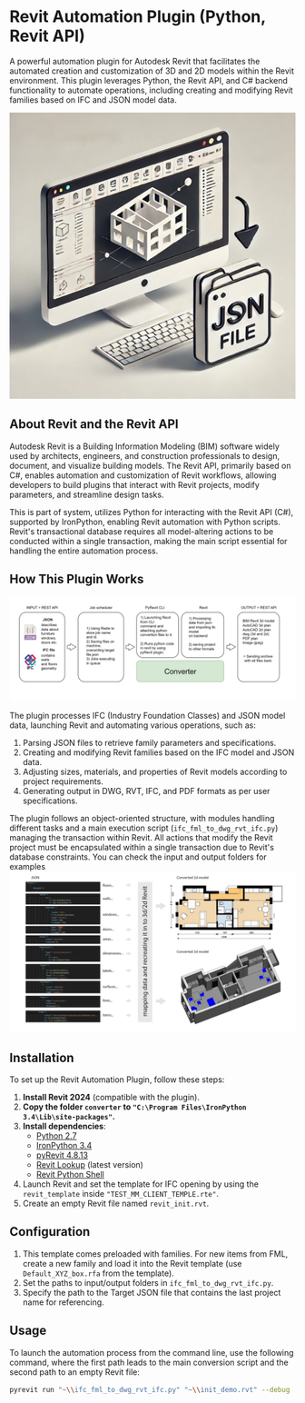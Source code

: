 # Revit Automation Plugin (Python, Revit API)

A powerful automation plugin for Autodesk Revit that facilitates the automated creation and customization of 3D and 2D models within the Revit environment. This plugin leverages Python, the Revit API, and C# backend functionality to automate operations, including creating and modifying Revit families based on IFC and JSON model data.

![Revit Automation Plugin Overview](cover_image.jpg)

## About Revit and the Revit API

Autodesk Revit is a Building Information Modeling (BIM) software widely used by architects, engineers, and construction professionals to design, document, and visualize building models. The Revit API, primarily based on C#, enables automation and customization of Revit workflows, allowing developers to build plugins that interact with Revit projects, modify parameters, and streamline design tasks.

This is part of system,  utilizes Python for interacting with the Revit API (C#), supported by IronPython, enabling Revit automation with Python scripts. Revit's transactional database requires all model-altering actions to be conducted within a single transaction, making the main script essential for handling the entire automation process.

## How This Plugin Works
![Revit Automation Plugin Overview](HowItWorks_0.jpg)

The plugin processes IFC (Industry Foundation Classes) and JSON model data, launching Revit and automating various operations, such as:

1. Parsing JSON files to retrieve family parameters and specifications.
2. Creating and modifying Revit families based on the IFC model and JSON data.
3. Adjusting sizes, materials, and properties of Revit models according to project requirements.
4. Generating output in DWG, RVT, IFC, and PDF formats as per user specifications.

The plugin follows an object-oriented structure, with modules handling different tasks and a main execution script (`ifc_fml_to_dwg_rvt_ifc.py`) managing the transaction within Revit. All actions that modify the Revit project must be encapsulated within a single transaction due to Revit's database constraints.
You can check the input and output folders for examples
![Revit Automation Plugin Overview](HowItWorks_1.jpg)


## Installation
To set up the Revit Automation Plugin, follow these steps:

1. **Install Revit 2024** (compatible with the plugin).
2. **Copy the folder `converter` to `"C:\Program Files\IronPython 3.4\Lib\site-packages"`.**
3. **Install dependencies**:
   - [Python 2.7](https://www.python.org/downloads/release/python-2718/)
   - [IronPython 3.4](https://ironpython.net/)
   - [pyRevit 4.8.13](https://eirannejad.github.io/pyRevit/)
   - [Revit Lookup](https://github.com/jeremytammik/RevitLookup) (latest version)
   - [Revit Python Shell](https://github.com/architecture-building-systems/revitpythonshell)
4. Launch Revit and set the template for IFC opening by using the `revit_template` inside `"TEST_MM_CLIENT_TEMPLE.rte"`.
5. Create an empty Revit file named `revit_init.rvt`.

## Configuration

1. This template comes preloaded with families. For new items from FML, create a new family 
and load it into the Revit template (use `Default_XYZ_box.rfa` from the template).
2. Set the paths to input/output folders in `ifc_fml_to_dwg_rvt_ifc.py`.
3. Specify the path to the Target JSON file that contains the last project name for referencing.

## Usage

To launch the automation process from the command line, use the following command, 
where the first path leads to the main conversion script and the second path to an empty Revit file:

```sh
pyrevit run "~\\ifc_fml_to_dwg_rvt_ifc.py" "~\\init_demo.rvt" --debug
